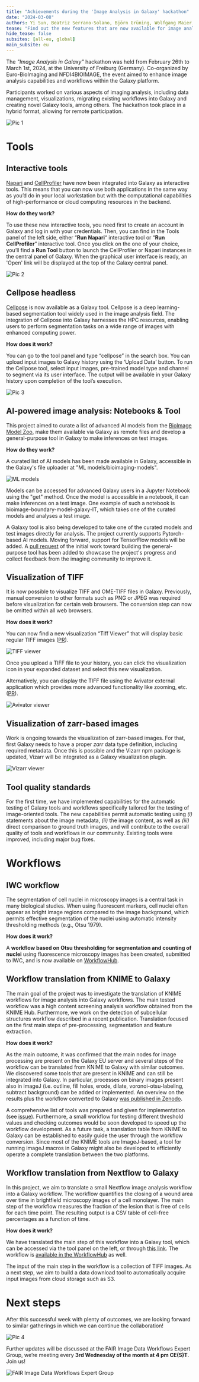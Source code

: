 ```yaml
---
title: "Achievements during the 'Image Analysis in Galaxy' hackathon"
date: "2024-03-08"
authors: Yi Sun, Beatriz Serrano-Solano, Björn Grüning, Wolfgang Maier, Leonid Kostrykin, Anup Kumar, Riccardo Massei, David Lopez, Pavankumar Videm
tease: "Find out the new features that are now available for image analysts!"
hide_tease: false
subsites: [all-eu, global]
main_subsite: eu
---
```


The *"Image Analysis in Galaxy"* hackathon was held from February 26th to March 1st, 2024, at the University of Freiburg (Germany). Co-organized by Euro-BioImaging and NFDI4BIOIMAGE, the event aimed to enhance image analysis capabilities and workflows within the Galaxy platform.

Participants worked on various aspects of imaging analysis, including data management, visualizations, migrating existing workflows into Galaxy and creating novel Galaxy tools, among others. The hackathon took place in a hybrid format, allowing for remote participation.

![Pic 1](./1.png)

# Tools

## Interactive tools

[Napari](https://galaxyproject.org/news/2024-02-26-napari-available/) and [CellProfiler](https://galaxyproject.org/news/2024-03-01-cellprofiler-available/) have now been integrated into Galaxy as interactive tools. This means that you can now use both applications in the same way as you’d do in your local workstation but with the computational capabilities of high-performance or cloud computing resources in the backend.

**How do they work?** 

To use these new interactive tools, you need first to create an account in Galaxy and log in with your credentials. Then, you can find in the Tools panel of the left side, either “**Run Napari**“ interactive tool or “**Run CellProfiler**” interactive tool. Once you click on the one of your choice, you’ll find a **Run Tool** button to launch the CellProfiler or Napari instances in the central panel of Galaxy. When the graphical user interface is ready, an  'Open' link will be displayed at the top of the Galaxy central panel. 

![Pic 2](./2.png)

## Cellpose headless

[Cellpose](https://www.cellpose.org/) is now available as a Galaxy tool. Cellpose is a deep learning-based segmentation tool widely used in the image analysis field. The integration of Cellpose into Galaxy harnesses the HPC resources, enabling users to perform segmentation tasks on a wide range of images with enhanced computing power. 

**How does it work?**

You can go to the tool panel and type “cellpose” in the search box. You can upload input images to Galaxy history using the ‘Upload Data’ button. To run the Cellpose tool, select input images, pre-trained model type and channel to segment via its user interface. The output will be available in your Galaxy history upon completion of the tool’s execution.

![Pic 3](./3.jpg)


## AI-powered image analysis: Notebooks & Tool

This project aimed to curate a list of advanced AI models from the [BioImage Model Zoo](https://bioimage.io/#/), make them available via Galaxy as remote files and develop a general-purpose tool in Galaxy to make inferences on test images. 

**How do they work?**

A curated list of AI models has been made available in Galaxy, accessible in the Galaxy's file uploader at "ML models/bioimaging-models".

![ML models](./ml_models.png)

Models can be accessed for advanced Galaxy users in a Jupyter Notebook using the "get" method. Once the model is accessible in a notebook, it can make inferences on a test image. One example of such a notebook is bioimage-boundary-model-galaxy-IT, which takes one of the curated models and analyses a test image. 

A Galaxy tool is also being developed to take one of the curated models and test images directly for analysis. The project currently supports Pytorch-based AI models. Moving forward, support for TensorFlow models will be added. A [pull request](https://github.com/bgruening/galaxytools/pull/1391) of the initial work toward building the general-purpose tool has been added to showcase the project's progress and collect feedback from the imaging community to improve it.


## Visualization of TIFF

It is now possible to visualize TIFF and OME-TIFF files in Galaxy. Previously, manual conversion to other formats such as PNG or JPEG was required before visualization for certain web browsers. The conversion step can now be omitted within all web browsers.

**How does it work?**

You can now find a new visualization “Tiff Viewer” that will display basic regular TIFF images ([PR](https://github.com/galaxyproject/galaxy/pull/17553)). 

![TIFF viewer](./TIFF_viewer.gif)

Once you upload a TIFF file to your history, you can click the visualization icon in your expanded dataset and select this new visualization.

Alternatively, you can display the TIFF file using the Avivator external application which provides more advanced functionality like zooming, etc. ([PR](https://github.com/galaxyproject/galaxy/pull/17554)).

![Avivator viewer](./Avivator_viewer.gif)

## Visualization of zarr-based images

Work is ongoing towards the visualization of zarr-based images. For that, first Galaxy needs to have a proper *zarr* data type definition, including required metadata. Once this is possible and the Vizarr npm package is updated, Vizarr will be integrated as a Galaxy visualization plugin.


![Vizarr viewer](./Vizarr_viewer.gif)

## Tool quality standards

For the first time, we have implemented capabilities for the automatic testing of Galaxy tools and workflows specifically tailored for the testing of image-oriented tools. The new capabilities permit automatic testing using *(i)* statements about the image metadata, *(ii)* the image content, as well as *(iii)* direct comparison to ground truth images, and will contribute to the overall quality of tools and workflows in our community. Existing tools were improved, including major bug fixes.

# Workflows

## IWC workflow

The segmentation of cell nuclei in microscopy images is a central task in many biological studies. When using fluorescent markers, cell nuclei often appear as bright image regions compared to the image background, which permits effective segmentation of the nuclei using automatic intensity thresholding methods (e.g., Otsu 1979). 

**How does it work?**

A **workflow based on Otsu thresholding for segmentation and counting of nuclei** using fluorescence microscopy images has been created, submitted to IWC, and is now available on [WorkflowHub](https://workflowhub.eu/workflows/771).

## Workflow translation from KNIME to Galaxy

The main goal of the project was to investigate the translation of KNIME workflows for image analysis into Galaxy workflows. The main tested workflow was a high content screening analysis workflow obtained from the KNIME Hub. Furthermore, we work on the detection of subcellular structures workflow described in a recent publication. Translation focused on the first main steps of pre-processing, segmentation and feature extraction. 

**How does it work?**

As the main outcome, it was confirmed that the main nodes for image processing are present on the Galaxy EU server and several steps of the workflow can be translated from KNIME to Galaxy with similar outcomes. We discovered some tools that are present in KNIME and can still be integrated into Galaxy. In particular, processes on binary images present also in imageJ (i.e. outline, fill holes, erode, dilate, voronoi-otsu-labeling, subtract background) can be added or implemented. An overview on the results plus the workflow converted to Galaxy [was published in Zenodo](https://zenodo.org/records/10793700).

A comprehensive list of tools was prepared and given for implementation (see [issue](https://github.com/BMCV/galaxy-image-analysis/issues/105#issuecomment-1983395507)).
Furthermore, a small workflow for testing different threshold values and checking outcomes would be soon developed to speed up the workflow development. 
As a future task, a translation table from KNIME to Galaxy can be established to easily guide the user through the workflow conversion. Since most of the KNIME tools are ImageJ-based, a tool for running imageJ macros in Galaxy might also be developed to efficiently operate a complete translation between the two platforms. 


## Workflow translation from Nextflow to Galaxy

In this project, we aim to translate a small Nextflow image analysis workflow into a Galaxy workflow. The workflow quantifies the closing of a wound area over time in brightfield microscopy images of a cell monolayer. The main step of the workflow measures the fraction of the lesion that is free of cells for each time point. The resulting output is a CSV table of cell-free percentages as a function of time. 

**How does it work?**

We have translated the main step of this workflow into a Galaxy tool, which can be accessed via the tool panel on the left, or through [this link](https://usegalaxy.eu/root?tool_id=toolshed.g2.bx.psu.edu/repos/bgruening/woundhealing_scratch_assay/woundhealing_scratch_assay/1.6.1+galaxy0). 
The workflow is [available in the WorkflowHub](https://www.google.com/url?q=https://workflowhub.eu/workflows/782&sa=D&source=docs&ust=1709730450657431&usg=AOvVaw1HY9NTHYFQZvVK-wH2oPMd) as well.

The input of the main step in the workflow is a collection of TIFF images. As a next step, we aim to build a data download tool to automatically acquire input images from cloud storage such as S3.


# Next steps

After this successful week with plenty of outcomes, we are looking forward to similar gatherings in which we can continue the collaboration! 

![Pic 4](./4.jpg)

Further updates will be discussed at the FAIR Image Data Workflows Expert Group, we’re meeting every **3rd Wednesday of the month at 4 pm CE(S)T**. Join us!

![FAIR Image Data Workflows Expert Group](./FAIR_wf_postcard.png)



